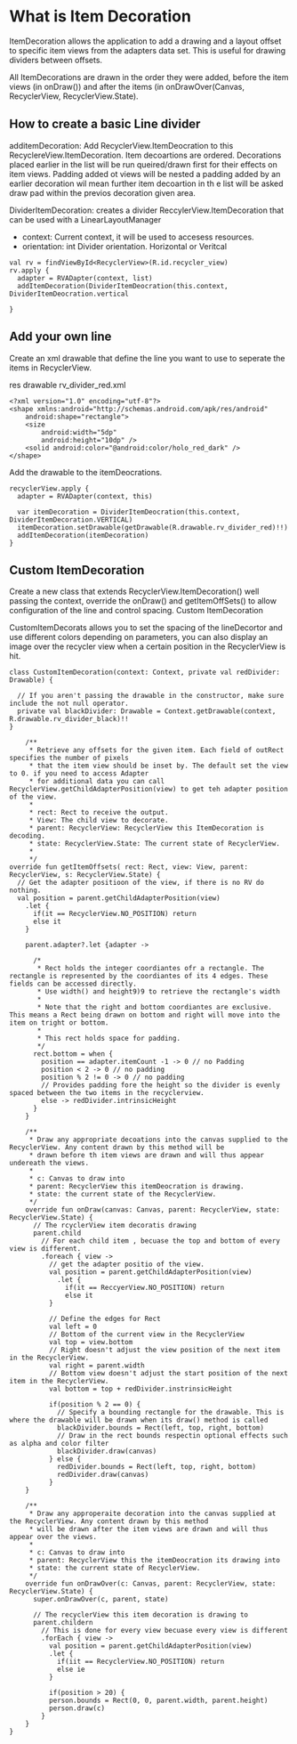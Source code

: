 # What is Item Decoration
ItemDecoration allows the application to add a drawing and a layout offset to specific item views from the adapters data set. This is useful for drawing dividers between offsets. 

All ItemDecorations are drawn in the order they were added, before the item views (in onDraw()) and after the items (in onDrawOver(Canvas, RecyclerView, RecyclerView.State). 


## How to create a basic Line divider

additemDecoration: Add RecyclerView.ItemDeocration to this RecyclereView.ItemDecoration. Item decoartions are ordered. Decorations placed earlier in the list will be run
queired/drawn first for their effects on item views. Padding added ot views will be nested a padding added by an earlier decoration wil mean further item decoartion in th e list will be asked draw pad within the previos decoration given area. 

DividerItemDecoration: creates a divider ReccylerView.ItemDecoration that can be used with a LinearLayoutManager
- context: Current context, it will be used to accesess resources. 
- orientation: int Divider orientation. Horizontal or Veritcal
```
val rv = findViewById<RecyclerView>(R.id.recycler_view)
rv.apply {
  adapter = RVADapter(context, list)
  addItemDecoration(DividerItemDeocration(this.context, DividerItemDeocration.vertical 
 
}
```


## Add your own line
Create an xml drawable that define the line you want to use to seperate the items in RecyclerView.

res drawable rv_divider_red.xml
```
<?xml version="1.0" encoding="utf-8"?>
<shape xmlns:android="http://schemas.android.com/apk/res/android"
    android:shape="rectangle">
    <size
        android:width="5dp"
        android:height="10dp" />
    <solid android:color="@android:color/holo_red_dark" />
</shape>
```

Add the drawable to the itemDeocrations.
```
recyclerView.apply {
  adapter = RVADapter(context, this)
  
  var itemDecoration = DividerItemDeocration(this.context, DividerItemDecoration.VERTICAL)
  itemDecoration.setDrawable(getDrawable(R.drawable.rv_divider_red)!!)
  addItemDecoration(itemDecoration)
}
```

## Custom ItemDecoration
Create a new class that extends RecyclerView.ItemDecoration() well passing the context, override the onDraw() and getItemOffSets() to allow configuration of the line and control spacing. Custom ItemDecoration

CustomItemDecorats allows you to set the spacing of the lineDecortor and use different colors depending on parameters, you can also display an image over the recycler view when a certain position in the RecyclerView is hit. 
```
class CustomItemDecoration(context: Context, private val redDivider: Drawable) {

  // If you aren't passing the drawable in the constructor, make sure include the not null operator. 
  private val blackDivider: Drawable = Context.getDrawable(context, R.drawable.rv_divider_black)!!
}

    /**
     * Retrieve any offsets for the given item. Each field of outRect specifies the number of pixels
     * that the item view should be inset by. The default set the view to 0. if you need to access Adapter
     * for additional data you can call RecyclerView.getChildAdapterPosition(view) to get teh adapter position of the view.
     *
     * rect: Rect to receive the output.
     * View: The child view to decorate.
     * parent: RecyclerView: RecyclerView this ItemDecoration is decoding.
     * state: RecyclerView.State: The current state of RecyclerView.
     *
     */
override fun getItemOffsets( rect: Rect, view: View, parent: RecyclerView, s: RecyclerView.State) {
  // Get the adapter positioon of the view, if there is no RV do nothing.
  val position = parent.getChildAdapterPosition(view)
    .let { 
      if(it == RecyclerView.NO_POSITION) return
      else it
    }
    
    parent.adapter?.let {adapter -> 
      
      /*
       * Rect holds the integer coordiantes ofr a rectangle. The rectangle is represented by the coordiantes of its 4 edges. These fields can be accessed directly.
       * Use width() and height9)9 to retrieve the rectangle's width
       *
       * Note that the right and bottom coordiantes are exclusive. This means a Rect being drawn on bottom and right will move into the item on tright or bottom. 
       *
       * This rect holds space for padding. 
       */
      rect.bottom = when {
        position == adapter.itemCount -1 -> 0 // no Padding
        position < 2 -> 0 // no padding
        position % 2 != 0 -> 0 // no padding
        // Provides padding fore the height so the divider is evenly spaced between the two items in the recyclerview. 
        else -> redDivider.intrinsicHeight
      }  
    }
    
    /**
     * Draw any appropriate decoations into the canvas supplied to the RecyclerView. Any content drawn by this method will be
     * drawn before th item views are drawn and will thus appear undereath the views.
     *
     * c: Canvas to draw into
     * parent: RecyclerView this itemDeocration is drawing.
     * state: the current state of the RecyclerView.
     */
    override fun onDraw(canvas: Canvas, parent: RecyclerView, state: RecyclerView.State) {
      // The rcyclerView item decoratis drawing
      parent.child
        // For each child item , becuase the top and bottom of every view is different. 
        .foreach { view -> 
          // get the adapter positio of the view. 
          val position = parent.getChildAdapterPosition(view)
            .let {
              if(it == ReccyerView.NO_POSITION) return
              else it
          }
          
          // Define the edges for Rect
          val left = 0
          // Bottom of the current view in the RecyclerView
          val top = view.bottom
          // Right doesn't adjust the view position of the next item in the RecyclerView.
          val right = parent.width
          // Bottom view doesn't adjust the start position of the next item in the RecyclerView. 
          val bottom = top + redDivider.instrinsicHeight
          
          if(position % 2 == 0) {
            // Specify a bounding rectangle for the drawable. This is where the drawable will be drawn when its draw() method is called
            blackDivider.bounds = Rect(left, top, right, bottom)
            // Draw in the rect bounds respectin optional effects such as alpha and color filter
            blackDivider.draw(canvas)
          } else {
            redDivider.bounds = Rect(left, top, right, bottom)
            redDivider.draw(canvas)
          }
    }
    
    /**
     * Draw any approperaite decoration into the canvas supplied at the RecyclerView. Any content drawn by this method 
     * will be drawn after the item views are drawn and will thus appear over the views. 
     *
     * c: Canvas to draw into
     * parent: RecyclerView this the itemDeocration its drawing into
     * state: the current state of RecyclerView.
     */
    override fun onDrawOver(c: Canvas, parent: RecyclerView, state: RecyclerView.State) {
      super.onDrawOver(c, parent, state)
      
      // The recyclerView this item decoration is drawing to
      parent.childern
        // This is done for every view becuase every view is different
        .forEach { view -> 
          val position = parent.getChildAdapterPosition(view)
          .let { 
            if(iit == RecyclerView.NO_POSITION) return
            else ie
          }
          
          if(position > 20) {
          person.bounds = Rect(0, 0, parent.width, parent.height)
          person.draw(c)
        }
    }
}


```

